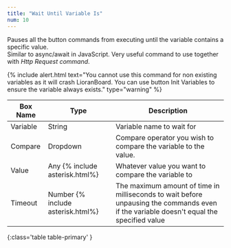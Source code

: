```yaml
---
title: "Wait Until Variable Is"
num: 10
---
```


Pauses all the button commands from executing until the variable contains a specific value.\
Similar to async/await in JavaScript. Very useful command to use together with *Http Request command*.

{% include alert.html text="You cannot use this command for non existing variables as it will crash LioranBoard. You can use button Init Variables to ensure the variable always exists." type="warning" %} 

| Box Name | Type | Description | 
|-------|--------|--------|
| Variable | String | Variable name to wait for |
| Compare | Dropdown | Compare operator you wish to compare the variable to the value.|
| Value | Any {% include asterisk.html%} | Whatever value you want to compare the variable to
| Timeout| Number {% include asterisk.html%} | The maximum amount of time in milliseconds to wait before unpausing the commands even if the variable doesn't equal the specified value |
{:class='table table-primary' }






